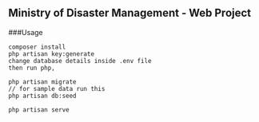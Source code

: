 ## Ministry of Disaster Management - Web Project

###Usage

```
composer install
php artisan key:generate
change database details inside .env file
then run php,

php artisan migrate
// for sample data run this
php artisan db:seed

php artisan serve
```
